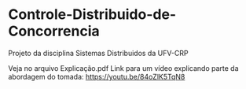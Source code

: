 # Controle-Distribuido-de-Concorrencia
Projeto da disciplina Sistemas Distribuidos da UFV-CRP 

Veja no arquivo Explicação.pdf
Link para um vídeo explicando parte da abordagem do tomada: https://youtu.be/84oZlK5TqN8
